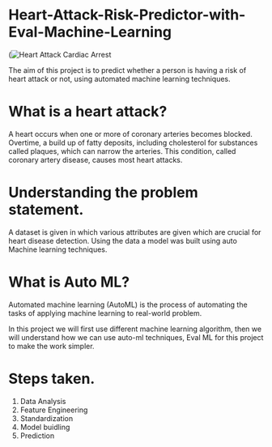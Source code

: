 # Heart-Attack-Risk-Predictor-with-Eval-Machine-Learning
(![Heart Attack Cardiac Arrest](https://github.com/Victory-Onumaku/Heart-Attack-Risk-Predictor-with-Eval-Machine-Learning/assets/91481737/9fde5e86-f474-419e-8723-26e07f923c8f)

The aim of this project is to predict whether a person is having a risk of heart attack or not, using automated machine learning techniques. <br>

# What is a heart attack? <br>
A heart occurs when one or more of coronary arteries becomes blocked. Overtime, a build up of fatty deposits, including cholesterol for substances called plaques, which can narrow the arteries. This condition, called coronary artery disease, causes most heart attacks. <br>  

# Understanding the problem statement. <br>
A dataset is given in which various attributes are given which are crucial for heart disease detection. Using the data a model was built using auto Machine learning techniques. <br>

# What is Auto ML? <br>
Automated machine learning (AutoML) is the process of automating the tasks of applying machine learning to real-world problem. <br>

In this project we will first use different machine learning algorithm, then we will understand how we can use auto-ml techniques, Eval ML for this project to make the work simpler.

# Steps taken. <br>
1) Data Analysis <br>
2) Feature Engineering <br>
3) Standardization <br>
4) Model buidling <br>
5) Prediction
